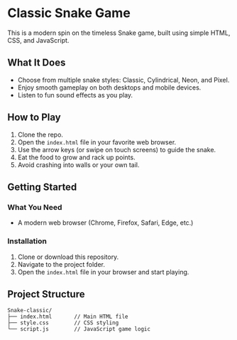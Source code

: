 # Classic Snake Game

This is a modern spin on the timeless Snake game, built using simple HTML, CSS, and JavaScript.

## What It Does

- Choose from multiple snake styles: Classic, Cylindrical, Neon, and Pixel.
- Enjoy smooth gameplay on both desktops and mobile devices.
- Listen to fun sound effects as you play.

## How to Play

1. Clone the repo.
2. Open the `index.html` file in your favorite web browser.
3. Use the arrow keys (or swipe on touch screens) to guide the snake.
4. Eat the food to grow and rack up points.
5. Avoid crashing into walls or your own tail.

## Getting Started

### What You Need

- A modern web browser (Chrome, Firefox, Safari, Edge, etc.)

### Installation

1. Clone or download this repository.
2. Navigate to the project folder.
3. Open the `index.html` file in your browser and start playing.

## Project Structure

```
Snake-classic/
├── index.html       // Main HTML file
├── style.css        // CSS styling
└── script.js        // JavaScript game logic
```
